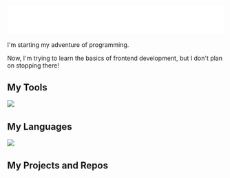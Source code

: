 <img src='Hi_There.gif' />
<p> I'm starting my adventure of programming.</p>
<p> Now, I'm trying to learn the basics of frontend development, but I don't plan on stopping there! </p>

<h2> My Tools </h2>
<img src='https://skillicons.dev/icons?i=vscode,git,github' />

<h2> My Languages </h2>
<img src='https://skillicons.dev/icons?i=html,css,js' />

<h2> My Projects and Repos </h2>
